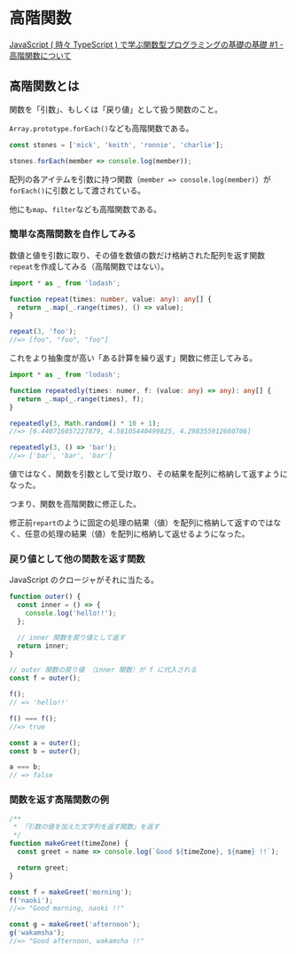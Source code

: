 # 高階関数

[JavaScript ( 時々 TypeScript ) で学ぶ関数型プログラミングの基礎の基礎 #1 - 高階関数について](https://tech.recruit-mp.co.jp/front-end/post-15867/)

## 高階関数とは

関数を「引数」、もしくは「戻り値」として扱う関数のこと。

`Array.prototype.forEach()`なども高階関数である。

```ts
const stones = ['mick', 'keith', 'ronnie', 'charlie'];

stones.forEach(member => console.log(member));
```

配列の各アイテムを引数に持つ関数（`member => console.log(member)`）が`forEach()`に引数として渡されている。

他にも`map`、`filter`なども高階関数である。

### 簡単な高階関数を自作してみる

数値と値を引数に取り、その値を数値の数だけ格納された配列を返す関数`repeat`を作成してみる（高階関数ではない）。

```ts
import * as _ from 'lodash';

function repeat(times: number, value: any): any[] {
  return _.map(_.range(times), () => value);
}

repeat(3, 'foo');
//=> [foo", "foo", "foo"]
```

これをより抽象度が高い「ある計算を繰り返す」関数に修正してみる。

```ts
import * as _ from 'lodash';

function repeatedly(times: numer, f: (value: any) => any): any[] {
  return _.map(_.range(times), f);
}

repeatedly(3, Math.random() * 10 + 1);
//=> [6.440716057227879, 4.58105440499825, 4.298355912680706]

repeatedly(3, () => 'bar');
//=> ['bar', 'bar', 'bar']
```

値ではなく、関数を引数として受け取り、その結果を配列に格納して返すようになった。

つまり、関数を高階関数に修正した。

修正前`repart`のように固定の処理の結果（値）を配列に格納して返すのではなく、任意の処理の結果（値）を配列に格納して返せるようになった。

### 戻り値として他の関数を返す関数

JavaScript のクロージャがそれに当たる。

```ts
function outer() {
  const inner = () => {
    console.log('hello!!');
  };

  // inner 関数を戻り値として返す
  return inner;
}

// outer 関数の戻り値 （inner 関数）が f に代入される
const f = outer();

f();
// => 'hello!!'

f() === f();
//=> true

const a = outer();
const b = outer();

a === b;
// => false
```

### 関数を返す高階関数の例

```ts
/**
 * 「引数の値を加えた文字列を返す関数」を返す
 */
function makeGreet(timeZone) {
  const greet = name => console.log(`Good ${timeZone}, ${name} !!`);

  return greet;
}

const f = makeGreet('morning');
f('naoki');
//=> "Good morning, naoki !!"

const g = makeGreet('afternoon');
g('wakamsha');
//=> "Good afternoon, wakamsha !!"
```
